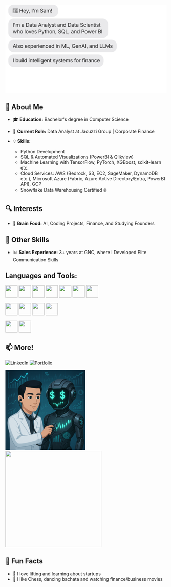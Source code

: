  

[![](https://github.com/sammyhasan17/texting/blob/main/thread.svg)](https://github.com/sammyhasan17)
## 🚀 About Me 

- 🎓 **Education:** Bachelor's degree in Computer Science
- 💼 **Current Role:** Data Analyst at Jacuzzi Group | Corporate Finance
  
- 💡 **Skills:**
  - Python Development
  - SQL & Automated Visualizations (PowerBI & Qlikview)                                              
  - Machine Learning with TensorFlow, PyTorch, XGBoost, scikit-learn etc.
  - Cloud Services: AWS (Bedrock, S3, EC2, SageMaker, DynamoDB etc.), Microsoft Azure (Fabric, Azure Active Directory/Entra, PowerBI API), GCP
  - Snowflake Data Warehousing Certified ❄️

    

## 🔍 Interests

- 🧠 **Brain Food:** AI, Coding Projects, Finance, and Studying Founders

## 💪 Other Skills

- 📊 **Sales Experience:** 3+ years at GNC, where I Developed Elite Communication Skills

## Languages and Tools:

<img src="https://cdn.jsdelivr.net/gh/devicons/devicon@latest/icons/python/python-original-wordmark.svg" width="38" height="38" /> <img src="https://cdn.jsdelivr.net/gh/devicons/devicon@latest/icons/pandas/pandas-original-wordmark.svg" width="38" height="38" /> <img src="https://cdn.jsdelivr.net/gh/devicons/devicon@latest/icons/numpy/numpy-original-wordmark.svg" width="38" height="38" /> <img src="https://cdn.jsdelivr.net/gh/devicons/devicon@latest/icons/scikitlearn/scikitlearn-original.svg" width="38" height="38" /> <img src="https://cdn.jsdelivr.net/gh/devicons/devicon@latest/icons/matplotlib/matplotlib-plain-wordmark.svg" width="38" height="38"/> <img src="https://cdn.jsdelivr.net/gh/devicons/devicon@latest/icons/plotly/plotly-original-wordmark.svg" width="38" height="38"/>
<img src="https://cdn.jsdelivr.net/gh/devicons/devicon@latest/icons/tensorflow/tensorflow-original.svg" width="38" height="38" />

<img src="https://companieslogo.com/img/orig/SNOW-35164165.png?t=1720244494" width="38" height="38" /> <img src="https://cdn.jsdelivr.net/gh/devicons/devicon@latest/icons/mysql/mysql-original-wordmark.svg" width="38" height="38"  /> <img src="https://cdn.jsdelivr.net/gh/devicons/devicon@latest/icons/postgresql/postgresql-original-wordmark.svg" width="38" height="38" /> <img src="https://cdn.jsdelivr.net/gh/devicons/devicon@latest/icons/sqlite/sqlite-original-wordmark.svg" width="38" height="38" />


<img src="https://cdn.jsdelivr.net/gh/devicons/devicon@latest/icons/googlecloud/googlecloud-original.svg" width="38" height="38" /> <i class="devicon-kubernetes-plain colored" width="38" height="38" ></i> <img src="https://cdn.jsdelivr.net/gh/devicons/devicon@latest/icons/amazonwebservices/amazonwebservices-original-wordmark.svg" width="38" height="38" /> 

## 📫 More!

[![LinkedIn](https://img.shields.io/badge/LINKEDIN-0077B5?style=for-the-badge&logo=linkedin&logoColor=white)](https://www.linkedin.com/in/sammy-hasan-silva?lipi=urn%3Ali%3Apage%3Ad_flagship3_profile_view_base_contact_details%3Bjo%2FFxoqHThqUXPpFYWON9g%3D%3D)
[![Portfolio](https://img.shields.io/badge/PORTFOLIO-black?style=for-the-badge)](https://sammyhasan17.github.io/portfolio/)

<p>
  <img src="robot_image.png" width="250" height="250">
  <img src="https://mir-s3-cdn-cf.behance.net/project_modules/fs/d5f77c104128975.5f5bdc0d6d7b6.gif" width="300" height="300">
</p>

## 🌱 Fun Facts
- 🚴 I love lifting and learning about startups
- 🎨 I like Chess, dancing bachata and watching finance/business movies

